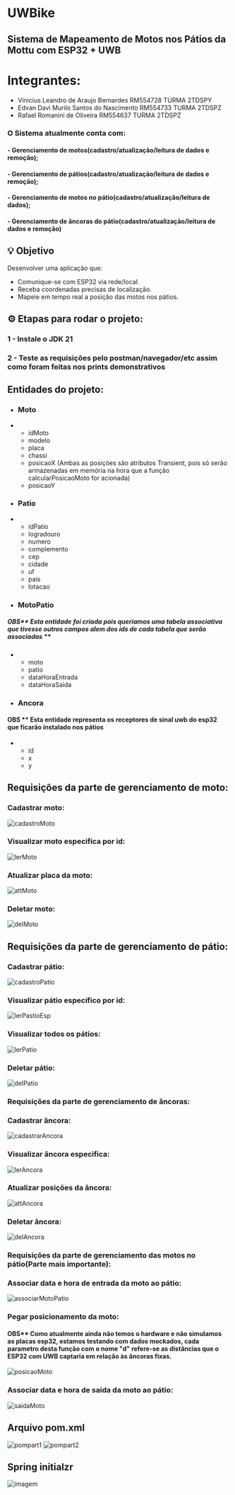 # UWBike
## Sistema de Mapeamento de Motos nos Pátios da Mottu com ESP32 + UWB


# Integrantes:
 - Vinicius Leandro de Araujo Bernardes RM554728 TURMA 2TDSPY
 - Edvan Davi Murilo Santos do Nascimento RM554733 TURMA 2TDSPZ
- Rafael Romanini de Oliveira RM554637 TURMA 2TDSPZ


### O Sistema atualmente conta com:
#### - Gerenciamento de motos(cadastro/atualização/leitura de dados e remoção);
#### - Gerenciamento de pátios(cadastro/atualização/leitura de dados e remoção);
#### - Gerenciamento de motos no pátio(cadastro/atualização/leitura de dados);
#### - Gerenciamento de âncoras do pátio(cadastro/atualização/leitura de dados e remoção)

## 💡 Objetivo
Desenvolver uma aplicação que:
- Comunique-se com ESP32 via rede/local.
- Receba coordenadas precisas de localização.
- Mapeie em tempo real a posição das motos nos pátios.


## ⚙️ Etapas para rodar o projeto:
### 1 - Instale o JDK 21
### 2 - Teste as requisições pelo postman/navegador/etc assim como foram feitas nos prints demonstrativos


## Entidades do projeto:
- ### Moto
- - idMoto
  - modelo
  - placa
  - chassi
  - posicaoX   (Ambas as posições são atributos Transient, pois só serão armazenadas em memória na hora que a função calcularPosicaoMoto for acionada)
  - posicaoY
    
- ### Patio
- - idPatio
  - logradouro
  - numero
  - complemento
  - cep
  - cidade
  - uf
  - pais
  - lotacao
    
- ### MotoPatio
##### OBS** Esta entidade foi criada pois queriamos uma tabela associativa que tivesse outros campos alem dos ids de cada tabela que serão associadas **
- - moto
  - patio
  - dataHoraEntrada
  - dataHoraSaida
 
- ### Ancora
 #### OBS ** Esta entidade representa os receptores de sinal uwb do esp32 que ficarão instalado nos pátios
- - id
  - x
  - y


## Requisições da parte de gerenciamento de moto:

### Cadastrar moto:

![cadastroMoto](https://github.com/user-attachments/assets/ad0dd6b7-3109-4d77-bf3f-be2d63fddb9f)

### Visualizar moto especifica por id:

![lerMoto](https://github.com/user-attachments/assets/95e47008-4385-4596-9699-3c8a0fce4123)

### Atualizar placa da moto:
![attMoto](https://github.com/user-attachments/assets/d6b30265-65a6-4c23-b431-4f34184635d4)

### Deletar moto:
![delMoto](https://github.com/user-attachments/assets/e295782c-0746-4eee-bca2-3662a3c97029)


## Requisições da parte de gerenciamento de pátio:

### Cadastrar pátio:

![cadastroPatio](https://github.com/user-attachments/assets/bead9041-a6b1-4772-8304-3bfcb805e26d)

### Visualizar pátio especifico por id:

![lerPastioEsp](https://github.com/user-attachments/assets/8e657fdd-5097-4d8d-ba64-f8aa0290ff00)

### Visualizar todos os pátios:

![lerPatio](https://github.com/user-attachments/assets/797ae293-d4ad-45ed-8706-b20baaaca689)

### Deletar pátio:

![delPatio](https://github.com/user-attachments/assets/027862f1-111d-4f04-923e-0c731b3f320a)



### Requisições da parte de gerenciamento de âncoras:

### Cadastrar âncora:

![cadastrarAncora](https://github.com/user-attachments/assets/a13b6f95-63ff-4a14-b11f-b28428ec08a6)

### Visualizar âncora especifica:

![lerAncora](https://github.com/user-attachments/assets/5bfb142c-e4b4-4f00-b9bd-8afafab7c865)

### Atualizar posições da âncora:

![attAncora](https://github.com/user-attachments/assets/3e89e797-a6ea-45e0-917f-9e906e341503)

### Deletar âncora:

![delAncora](https://github.com/user-attachments/assets/0df4dcac-bd54-4c85-8b1d-d77f049e79b0)



### Requisições da parte de gerenciamento das motos no pátio(Parte mais importante):

### Associar data e hora de entrada da moto ao pátio:

![associarMotoPatio](https://github.com/user-attachments/assets/d3b2d10e-b070-4254-9aec-97b2900c2848)

### Pegar posicionamento da moto:
#### OBS** Como atualmente ainda não temos o hardware e não simulamos as placas esp32, estamos testando com dados mockados, cada parametro desta função com o nome "d" refere-se as distâncias que o ESP32 com UWB captaria em relação às âncoras fixas.

![posicaoMoto](https://github.com/user-attachments/assets/f2c79f3d-73a3-4e42-9e52-820d1100205a)

### Associar data e hora de saida da moto ao pátio:

![saidaMoto](https://github.com/user-attachments/assets/2fa10d60-1168-4599-a3a9-d485a12feeef)



## Arquivo pom.xml

![pompart1](https://github.com/user-attachments/assets/d7574387-a7c3-492c-9130-343d5c9229d7)
![pompart2](https://github.com/user-attachments/assets/f12c283e-ba5f-49ce-ae13-beaff8095d25)


## Spring initialzr

![imagem](https://github.com/user-attachments/assets/28d0f05b-5d63-4097-a9c9-41745d6b2e19)


